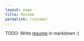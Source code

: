 ```yaml
---
layout: page
title: Resume
permalink: /resume/
---
```


TODO: Write [resume][resume-dropbox] in markdown :)



[resume-dropbox]: https://www.dropbox.com/s/kznm1jpgjuvwhnz/Resume.pdf?dl=0